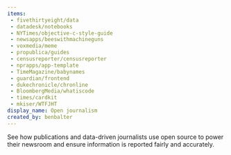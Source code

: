 ```yaml
---
items:
 - fivethirtyeight/data
 - datadesk/notebooks
 - NYTimes/objective-c-style-guide
 - newsapps/beeswithmachineguns
 - voxmedia/meme
 - propublica/guides
 - censusreporter/censusreporter
 - nprapps/app-template
 - TimeMagazine/babynames
 - guardian/frontend
 - dukechronicle/chronline
 - BloombergMedia/whatiscode
 - times/cardkit
 - mkiser/WTFJHT
display_name: Open journalism
created_by: benbalter
---
```

See how publications and data-driven journalists use open source to power their newsroom and ensure information is reported fairly and accurately.
